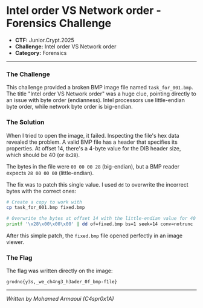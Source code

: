 # Intel order VS Network order - Forensics Challenge

*   **CTF:** Junior.Crypt.2025
*   **Challenge:** Intel order VS Network order
*   **Category:** Forensics

---

### The Challenge

This challenge provided a broken BMP image file named `task_for_001.bmp`. The title "Intel order VS Network order" was a huge clue, pointing directly to an issue with byte order (endianness). Intel processors use little-endian byte order, while network byte order is big-endian.

### The Solution

When I tried to open the image, it failed. Inspecting the file's hex data revealed the problem. A valid BMP file has a header that specifies its properties. At offset 14, there's a 4-byte value for the DIB header size, which should be 40 (or `0x28`).

The bytes in the file were `00 00 00 28` (big-endian), but a BMP reader expects `28 00 00 00` (little-endian).

The fix was to patch this single value. I used `dd` to overwrite the incorrect bytes with the correct ones:

```bash
# Create a copy to work with
cp task_for_001.bmp fixed.bmp

# Overwrite the bytes at offset 14 with the little-endian value for 40
printf '\x28\x00\x00\x00' | dd of=fixed.bmp bs=1 seek=14 conv=notrunc
```

After this simple patch, the `fixed.bmp` file opened perfectly in an image viewer.

### The Flag

The flag was written directly on the image:

```
grodno{y3s,_we_ch4ng3_h3ader_0f_bmp-f1le}
```

---

*Written by Mohamed Armaoui (C4spr0x1A)* 